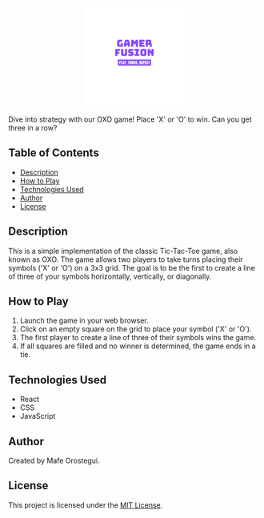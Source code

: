 <p align="center">
  <img src="./src/assets/LogoGames.png" width="200px" alt="logo">
</p>

Dive into strategy with our OXO game! Place 'X' or 'O' to win. Can you get three in a row?

## Table of Contents

- [Description](#description)
- [How to Play](#how-to-play)
- [Technologies Used](#technologies-used)
- [Author](#author)
- [License](#license)

## Description

This is a simple implementation of the classic Tic-Tac-Toe game, also known as OXO. The game allows two players to take turns placing their symbols ('X' or 'O') on a 3x3 grid. The goal is to be the first to create a line of three of your symbols horizontally, vertically, or diagonally.

## How to Play

1. Launch the game in your web browser.
2. Click on an empty square on the grid to place your symbol ('X' or 'O').
3. The first player to create a line of three of their symbols wins the game.
4. If all squares are filled and no winner is determined, the game ends in a tie.

## Technologies Used

- React
- CSS
- JavaScript

## Author

Created by Mafe Orostegui.

## License

This project is licensed under the [MIT License](LICENSE).
